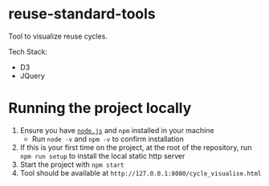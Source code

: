 # reuse-standard-tools

Tool to visualize reuse cycles.

Tech Stack:

- D3
- JQuery

# Running the project locally
1. Ensure you have [`node.js`](https://nodejs.org/en/download/) and `npm` installed in your machine
    - Run `node -v` and `npm -v` to confirm installation
1. If this is your first time on the project, at the root of the repository, run `npm run setup` to install the local static http server
1. Start the project with `npm start`
1. Tool should be available at `http://127.0.0.1:8080/cycle_visualise.html`
